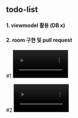 ## todo-list
#### 1. viewmodel 활용 (DB x)
#### 2. room 구현 및 pull request

#1
<video src="https://github.com/jbrunoo/CodingHealth/assets/125545555/fa6938ca-bdb2-4699-ae02-d128db1ce959" width="30%">

#2
<video src="https://github.com/jbrunoo/CodingHealth/assets/125545555/8585f9e9-4530-40de-af23-25503967534a" width="30%">




